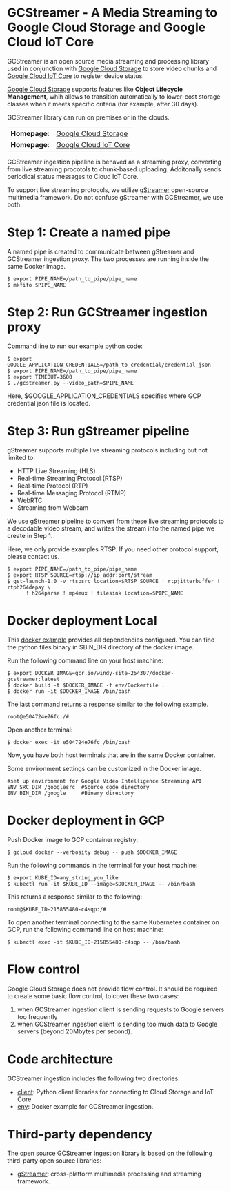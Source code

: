 GCStreamer - A Media Streaming to Google Cloud Storage and Google Cloud IoT Core
===================================

GCStreamer is an open source media streaming and processing library used in conjunction with [Google Cloud Storage](https://cloud.google.com/storage/docs) to store video chunks and [Google Cloud IoT Core](https://cloud.google.com/iot/docs) to register device status.

[Google Cloud Storage](https://cloud.google.com/storage/docs) supports features like **Object Lifecycle Management**, whih allows to transition automatically to lower-cost storage classes when it meets specific criteria (for example, after 30 days).

GCStreamer library can run on premises or in the clouds. 

<table>
  <tr>
    <td><b>Homepage:</b></td>
    <td><a href="https://cloud.google.com/storage/docs/">Google Cloud Storage</a></td>
  </tr>
  <tr>
    <td><b>Homepage:</b></td>
    <td><a href="https://cloud.google.com/iot/docs/">Google Cloud IoT Core</a></td>
  </tr>
</table>


GCStreamer ingestion pipeline is behaved as a streaming proxy, converting from live streaming procotols to chunk-based uploading. Additonally sends periodical status messages to Cloud IoT Core.

To support live streaming protocols, we utilize [gStreamer](https://gstreamer.freedesktop.org) open-source multimedia framework. Do not confuse gStreamer with GCStreamer, we use both.

# Step 1: Create a named pipe

A named pipe is created to communicate between gStreamer and GCStreamer ingestion proxy. The two processes are running
inside the same Docker image.

```
$ export PIPE_NAME=/path_to_pipe/pipe_name
$ mkfifo $PIPE_NAME
```

# Step 2: Run GCStreamer ingestion proxy

Command line to run our example python code:

```
$ export GOOGLE_APPLICATION_CREDENTIALS=/path_to_credential/credential_json
$ export PIPE_NAME=/path_to_pipe/pipe_name
$ export TIMEOUT=3600
$ ./gcstreamer.py --video_path=$PIPE_NAME 
```

Here, $GOOGLE_APPLICATION_CREDENTIALS specifies where GCP credential json file is located.

# Step 3: Run gStreamer pipeline

gStreamer supports multiple live streaming protocols including but not limited to:

* HTTP Live Streaming (HLS)
* Real-time Streaming Protocol (RTSP)
* Real-time Protocol (RTP)
* Real-time Messaging Protocol (RTMP)
* WebRTC
* Streaming from Webcam

We use gStreamer pipeline to convert from these live streaming protocols to a decodable video stream, and writes the stream into
the named pipe we create in Step 1.

Here, we only provide examples RTSP. If you need other protocol support, please contact us.
```
$ export PIPE_NAME=/path_to_pipe/pipe_name
$ export RTSP_SOURCE=rtsp://ip_addr:port/stream
$ gst-launch-1.0 -v rtspsrc location=$RTSP_SOURCE ! rtpjitterbuffer ! rtph264depay \
      ! h264parse ! mp4mux ! filesink location=$PIPE_NAME
```


# Docker deployment Local

This [docker example](../env/Dockerfile) provides all dependencies configured. You can find the python files
binary in $BIN_DIR directory of the docker image.

Run the following command line on your host machine:
```
$ export DOCKER_IMAGE=gcr.io/windy-site-254307/docker-gcstreamer:latest
$ docker build -t $DOCKER_IMAGE -f env/Dockerfile .
$ docker run -it $DOCKER_IMAGE /bin/bash
```

The last command returns a response similar to the following example.
```
root@e504724e76fc:/#
```

Open another terminal:
```
$ docker exec -it e504724e76fc /bin/bash
```
Now, you have both host terminals that are in the same Docker container.

Some environment settings can be customized in the Docker image.
```
#set up environment for Google Video Intelligence Streaming API
ENV SRC_DIR /googlesrc  #Source code directory
ENV BIN_DIR /google     #Binary directory
```

# Docker deployment in GCP

Push Docker image to GCP container registry:
```
$ gcloud docker --verbosity debug -- push $DOCKER_IMAGE
```

Run the following commands in the terminal for your host machine:
```
$ export KUBE_ID=any_string_you_like
$ kubectl run -it $KUBE_ID --image=$DOCKER_IMAGE -- /bin/bash
```
This returns a response similar to the following:
```
root@$KUBE_ID-215855480-c4sqp:/#
```
To open another terminal connecting to the same Kubernetes container on GCP, run the following command line on host machine:
```
$ kubectl exec -it $KUBE_ID-215855480-c4sqp -- /bin/bash
```

# Flow control

Google Cloud Storage does not provide flow control. It should be required to create some basic flow control, to cover these two cases:

1. when GCStreamer ingestion client is sending requests to Google servers too frequently
2. when GCStreamer ingestion client is sending too much data to Google servers (beyond 20Mbytes per second).

# Code architecture

GCStreamer ingestion  includes the following two directories:

* [client](client): Python client libraries for connecting to Cloud Storage and IoT Core.
* [env](env): Docker example for GCStreamer ingestion.

# Third-party dependency

The open source GCStreamer ingestion library is based on the following third-party open source libraries:

* [gStreamer](https://gstreamer.freedesktop.org): cross-platform multimedia processing and streaming framework.
